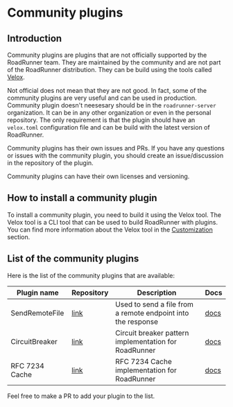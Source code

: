 # Community plugins

## Introduction

Community plugins are plugins that are not officially supported by the RoadRunner team. They are maintained by the community and are not part of the RoadRunner distribution. They can be build using the tools called [Velox](https://github.com/roadrunner-server/velox).

Not official does not mean that they are not good. In fact, some of the community plugins are very useful and can be used in production.
Community plugin doesn't neesesary should be in the `roadrunner-server` organization. It can be in any other organization or even in the personal repository. The only requirement is that the plugin should have an `velox.toml` configuration file and can be build with the latest version of RoadRunner.

Community plugins has their own issues and PRs. If you have any questions or issues with the community plugin, you should create an issue/discussion in the repository of the plugin.

Community plugins can have their own licenses and versioning.

## How to install a community plugin

To install a community plugin, you need to build it using the Velox tool. The Velox tool is a CLI tool that can be used to build RoadRunner with plugins. You can find more information about the Velox tool in the [Customization](../customization/build.md) section.

## List of the community plugins

Here is the list of the community plugins that are available:

| Plugin name              | Repository      | Description    | Docs |
|--------------------------|-----------------|----------------|------|
| SendRemoteFile | [link](https://github.com/roadrunner-server/sendremotefile)| Used to send a file from a remote endpoint into the response | [docs](./sendremotefile.md) |
| CircuitBreaker | [link](https://github.com/roadrunner-server/circuit-breaker)| Circuit breaker pattern implementation for RoadRunner | [docs](./circuit-breaker.md) |
| RFC 7234 Cache | [link](https://github.com/darkweak/souin/tree/master/plugins/roadrunner)| RFC 7234 Cache implementation for RoadRunner | [docs](https://github.com/darkweak/souin?tab=readme-ov-file#roadrunner-middleware) |

Feel free to make a PR to add your plugin to the list.

